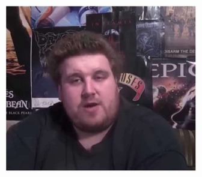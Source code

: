 
<html lang="de">
<head>
  <meta charset="UTF-8">
  <meta name="viewport" content="width=device-width, initial-scale=1.0">
  <title>Rainer</title>
  <style>
    body {
      margin: 0;
      height: 100vh;
      display: flex;
      justify-content: center;
      align-items: center;
      transition: background-color 1s ease;
    }

    img {
      max-width: 80%;
      max-height: 80%;
      border-radius: 12px;
      box-shadow: 0px 0px 20px rgba(0,0,0,0.4);
    }
  </style>
</head>
<body>
  <!-- Dein eigenes Bild einfügen -->
  <img src="dein-bild.png" alt="Mein Bild">

  <script>
    const colors = ["#ff9999", "#99ccff", "#99ff99", "#ffff99", "#ffcc99", "#cc99ff"];
    let i = 0;

    setInterval(() => {
      document.body.style.backgroundColor = colors[i];
      i = (i + 1) % colors.length;
    }, 2000);
  </script>
</body>
</html>
